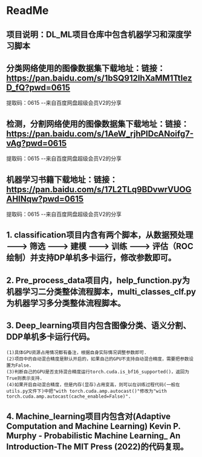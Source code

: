 #                                   ReadMe

## 项目说明：DL_ML项目仓库中包含机器学习和深度学习脚本

## 分类网络使用的图像数据集下载地址：链接：https://pan.baidu.com/s/1bSQ912IhXaMM1TtIezD_fQ?pwd=0615 
提取码：0615 
--来自百度网盘超级会员V2的分享



## 检测，分割网络使用的图像数据集下载地址：链接：https://pan.baidu.com/s/1AeW_rjhPIDcANoifg7-vAg?pwd=0615 
提取码：0615 
--来自百度网盘超级会员V2的分享



## 机器学习书籍下载地址：链接：https://pan.baidu.com/s/17L2TLq9BDvwrVUOGAHINqw?pwd=0615 
提取码：0615 
--来自百度网盘超级会员V2的分享



## 1. classification项目内含有两个脚本，从数据预处理 ---> 筛选 ---> 建模 ---> 训练 ---> 评估（ROC绘制）并支持DP单机多卡运行，修改参数即可。



## 2. Pre_process_data项目内，help_function.py为机器学习二分类整体流程脚本，multi_classes_clf.py为机器学习多分类整体流程脚本。



## 3. Deep_learning项目内包含图像分类、语义分割、DDP单机多卡运行代码。
    (1)具体GPU资源占用情况都有备注，根据自身实际情况调整参数即可.
    (2)项目中的自动混合精度是默认开启的，如果自己的GPU不支持自动混合精度，需要把参数设置为False.
    (3)判断自己的GPU是否支持混合精度运行torch.cuda.is_bf16_supported()，返回为True则表示支持.
    (4)如果开启自动混合精度，但是内存(显存)占用变高，则可以在训练过程代码(一般在utils.py文件下)中把"with torch.cuda.amp.autocast()"修改为"with torch.cuda.amp.autocast(cache_enabled=False)".


## 4. Machine_learning项目内包含对(Adaptive Computation and Machine Learning) Kevin P. Murphy - Probabilistic Machine Learning_ An Introduction-The MIT Press (2022)的代码复现。
